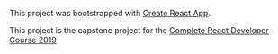 This project was bootstrapped with [Create React App](https://github.com/facebook/create-react-app).

This project is the capstone project for the [Complete React Developer Course 2019](https://www.udemy.com/complete-react-developer-zero-to-mastery/)

